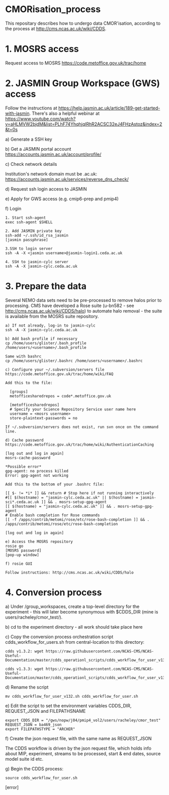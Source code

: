# CMORisation_process
This repositary describes how to undergo data CMOR'isation, according to the process at http://cms.ncas.ac.uk/wiki/CDDS.

# 1. MOSRS access
Request access to MOSRS
https://code.metoffice.gov.uk/trac/home

# 2. JASMIN Group Workspace (GWS) access
Follow the instructions at https://help.jasmin.ac.uk/article/189-get-started-with-jasmin. There's also a helpful webinar at https://www.youtube.com/watch?v=aHLMVW2bjdM&list=PLhF74YhqhjqlRhR2ACSC32eJ4FHzAstoz&index=2&t=0s 

a) Generate a SSH key

b) Get a JASMIN portal account
https://accounts.jasmin.ac.uk/account/profile/

c) Check network details

Institution's network domain must be .ac.uk: https://accounts.jasmin.ac.uk/services/reverse_dns_check/

d) Request ssh login access to JASMIN

e) Apply for GWS access (e.g. cmip6-prep and pmip4)

f) Login

    1. Start ssh-agent
    exec ssh-agent $SHELL 

    2. Add JASMIN private key
    ssh-add ~/.ssh/id_rsa_jasmin
    [jasmin passphrase]

    3.SSH to login server
    ssh -A -X <jasmin username>@jasmin-login1.ceda.ac.uk 

    4. SSH to jasmin-cylc server
    ssh -A -X jasmin-cylc.ceda.ac.uk 

# 3. Prepare the data
Several NEMO data sets need to be pre-processed to remove halos prior to processing. CMS have developed a Rose suite (u-bn582 - see http://cms.ncas.ac.uk/wiki/CDDS/halo) to automate halo removal - the suite is available from the MOSRS suite repository.

    a) If not already, log-in to jasmin-cylc 
    ssh -A -X jasmin-cylc.ceda.ac.uk 

    b) Add bash profile if necessary 
    cp /home/users/glister/.bash_profile /home/users/<username>/.bash_profile
    
    Same with bashrc
    cp /home/users/glister/.bashrc /home/users/<username>/.bashrc

    c) Configure your ~/.subversion/servers file
    https://code.metoffice.gov.uk/trac/home/wiki/FAQ

    Add this to the file:
    
      [groups]
      metofficesharedrepos = code*.metoffice.gov.uk

      [metofficesharedrepos]
      # Specify your Science Repository Service user name here
      username = <mosrs username>
      store-plaintext-passwords = no

    If ~/.subversion/servers does not exist, run svn once on the command line. 

    d) Cache password
    https://code.metoffice.gov.uk/trac/home/wiki/AuthenticationCaching 
    
    [log out and log in again]
    mosrs-cache-password
    
    *Possible error*
    gpg-agent: no process killed
    Error: gpg-agent not working
    
    Add this to the bottom of your .bashrc file:

    [[ $- != *i* ]] && return # Stop here if not running interactively
    #[[ $(hostname) = "jasmin-cylc.ceda.ac.uk" || $(hostname) = jasmin-sci*.ceda.ac.uk ]] && . mosrs-setup-gpg-agent
    [[ $(hostname) = "jasmin-cylc.ceda.ac.uk" ]] && . mosrs-setup-gpg-agent
    # Enable bash completion for Rose commands
    [[ -f /apps/contrib/metomi/rose/etc/rose-bash-completion ]] && . /apps/contrib/metomi/rose/etc/rose-bash-completion
    
    [log out and log in again]
    
    e) Access the MOSRS repository
    rosie go
    [MOSRS password]
    [pop-up window]
    
    f) rosie GUI
    
    Follow instructions: http://cms.ncas.ac.uk/wiki/CDDS/halo

# 4. Conversion process

a) Under /group_workspaces, create a top-level directory for the experiment - this will later become synonymous with $CDDS_DIR (mine is users/racheley/cmor_test/).

b) cd to the experiment directory - all work should take place here

c) Copy the conversion process orchestration script cdds_workflow_for_users.sh from central-location to this directory:

    cdds v1.3.2: wget https://raw.githubusercontent.com/NCAS-CMS/NCAS-Useful-Documentation/master/cdds_operationl_scripts/cdds_workflow_for_user_v132.sh

    cdds v1.3.3: wget https://raw.githubusercontent.com/NCAS-CMS/NCAS-Useful-Documentation/master/cdds_operationl_scripts/cdds_workflow_for_user_v133.sh

d) Rename the script

    mv cdds_workflow_for_user_v132.sh cdds_workflow_for_user.sh

e) Edit the script to set the environment variables CDDS_DIR, REQUEST_JSON and FILEPATHSNAME

    export CDDS_DIR = "/gws/nopw/j04/pmip4_vol2/users/racheley/cmor_test"
    REQUEST_JSON = ba469_json
    export FILEPATHSTYPE = "ARCHER"

f) Create the json request file, with the same name as REQUEST_JSON

The CDDS workflow is driven by the json request file, which holds info about MIP, experiment, streams to be processed, start & end dates, source model suite id etc. 

g) Begin the CDDS process:

    source cdds_workflow_for_user.sh

[error]
    
    
    
    
    
